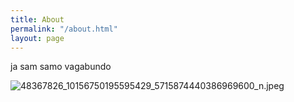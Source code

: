 ```yaml
---
title: About
permalink: "/about.html"
layout: page
---
```


ja sam samo vagabundo

![48367826_10156750195595429_5715874440386969600_n.jpeg](/uploads/48367826_10156750195595429_5715874440386969600_n.jpeg)